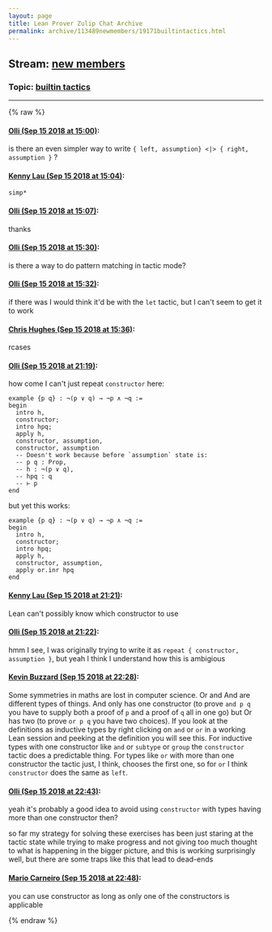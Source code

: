 ```yaml
---
layout: page
title: Lean Prover Zulip Chat Archive 
permalink: archive/113489newmembers/19171builtintactics.html
---
```


## Stream: [new members](index.html)
### Topic: [builtin tactics](19171builtintactics.html)

---


{% raw %}
#### [ Olli (Sep 15 2018 at 15:00)](https://leanprover.zulipchat.com/#narrow/stream/113489-new%20members/topic/builtin%20tactics/near/134011488):
is there an even simpler way to write `{ left, assumption} <|> { right, assumption }` ?

#### [ Kenny Lau (Sep 15 2018 at 15:04)](https://leanprover.zulipchat.com/#narrow/stream/113489-new%20members/topic/builtin%20tactics/near/134011636):
`simp*`

#### [ Olli (Sep 15 2018 at 15:07)](https://leanprover.zulipchat.com/#narrow/stream/113489-new%20members/topic/builtin%20tactics/near/134011708):
thanks

#### [ Olli (Sep 15 2018 at 15:30)](https://leanprover.zulipchat.com/#narrow/stream/113489-new%20members/topic/builtin%20tactics/near/134012389):
is there a way to do pattern matching in tactic mode?

#### [ Olli (Sep 15 2018 at 15:32)](https://leanprover.zulipchat.com/#narrow/stream/113489-new%20members/topic/builtin%20tactics/near/134012448):
if there was I would think it'd be with the `let` tactic, but I can't seem to get it to work

#### [ Chris Hughes (Sep 15 2018 at 15:36)](https://leanprover.zulipchat.com/#narrow/stream/113489-new%20members/topic/builtin%20tactics/near/134012572):
rcases

#### [ Olli (Sep 15 2018 at 21:19)](https://leanprover.zulipchat.com/#narrow/stream/113489-new%20members/topic/builtin%20tactics/near/134023310):
how come I can't just repeat `constructor` here:
```lean
example {p q} : ¬(p ∨ q) → ¬p ∧ ¬q := 
begin
  intro h,
  constructor;
  intro hpq;
  apply h,
  constructor, assumption,
  constructor, assumption
  -- Doesn't work because before `assumption` state is:
  -- p q : Prop,
  -- h : ¬(p ∨ q),
  -- hpq : q
  -- ⊢ p
end
```

but yet this works:
```lean
example {p q} : ¬(p ∨ q) → ¬p ∧ ¬q := 
begin
  intro h,
  constructor;
  intro hpq;
  apply h,
  constructor, assumption,
  apply or.inr hpq
end
```

#### [ Kenny Lau (Sep 15 2018 at 21:21)](https://leanprover.zulipchat.com/#narrow/stream/113489-new%20members/topic/builtin%20tactics/near/134023364):
Lean can't possibly know which constructor to use

#### [ Olli (Sep 15 2018 at 21:22)](https://leanprover.zulipchat.com/#narrow/stream/113489-new%20members/topic/builtin%20tactics/near/134023405):
hmm I see, I was originally trying to write it as `repeat { constructor, assumption }`, but yeah I think I understand how this is ambigious

#### [ Kevin Buzzard (Sep 15 2018 at 22:28)](https://leanprover.zulipchat.com/#narrow/stream/113489-new%20members/topic/builtin%20tactics/near/134025252):
Some symmetries in maths are lost in computer science. Or and And are different types of things. And only has one constructor (to prove `and p q` you have to supply both a proof of `p` and a proof of `q` all in one go) but Or has two (to prove `or p q` you have two choices). If you look at the definitions as inductive types by right clicking on `and` or `or` in a working Lean session and peeking at the definition you will see this. For inductive types with one constructor like `and` or `subtype` or `group` the `constructor` tactic does a predictable thing. For types like `or` with more than one constructor the tactic just, I think, chooses the first one, so for `or` I think `constructor` does the same as `left`.

#### [ Olli (Sep 15 2018 at 22:43)](https://leanprover.zulipchat.com/#narrow/stream/113489-new%20members/topic/builtin%20tactics/near/134025625):
yeah it's probably a good idea to avoid using `constructor` with types having more than one constructor then?

so far my strategy for solving these exercises has been just staring at the tactic state while trying to make progress and not giving too much thought to what is happening in the bigger picture, and this is working surprisingly well, but there are some traps like this that lead to dead-ends

#### [ Mario Carneiro (Sep 15 2018 at 22:48)](https://leanprover.zulipchat.com/#narrow/stream/113489-new%20members/topic/builtin%20tactics/near/134025763):
you can use constructor as long as only one of the constructors is applicable


{% endraw %}
